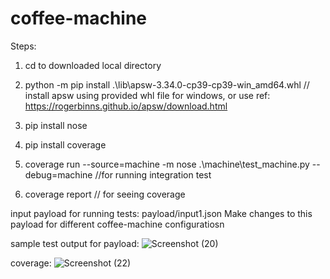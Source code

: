 # coffee-machine

Steps:
1. cd to downloaded local directory

2. python -m pip install .\lib\apsw-3.34.0-cp39-cp39-win_amd64.whl
 // install apsw using provided whl file for windows, or use ref: https://rogerbinns.github.io/apsw/download.html

3. pip install nose
4. pip install coverage
5. coverage run --source=machine -m nose .\machine\test_machine.py --debug=machine //for running integration test
6. coverage report // for seeing coverage


input payload for running tests: payload/input1.json
Make changes to this payload for different coffee-machine configuratiosn

sample test output for payload:
![Screenshot (20)](https://user-images.githubusercontent.com/29044806/113516740-8f33be80-9599-11eb-8224-bf0468567b96.png)

coverage:
![Screenshot (22)](https://user-images.githubusercontent.com/29044806/113516793-e20d7600-9599-11eb-9d61-cd999b7810f8.png)


